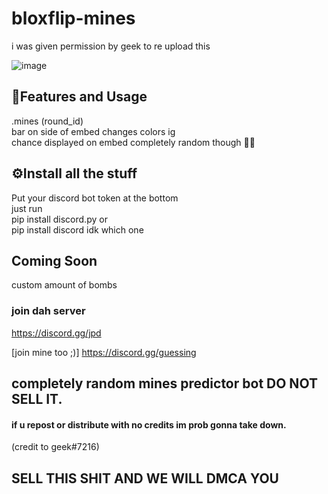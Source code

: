 # bloxflip-mines
i was given permission by geek to re upload this


![image](https://media.discordapp.net/attachments/1012142415961935872/1018222435373432922/IMG_4486.png)

## 📝Features and Usage
.mines (round_id)\
bar on side of embed changes colors ig\
chance displayed on embed completely random though 🤷‍♂️

## ⚙️Install all the stuff
Put your discord bot token at the bottom\
just run\
pip install discord.py   or\
pip install discord   idk which one

## Coming Soon
custom amount of bombs
### join dah server
https://discord.gg/jpd

[join mine too ;)]
https://discord.gg/guessing
## completely random mines predictor bot DO NOT SELL IT.
#### if u repost or distribute with no credits im prob gonna take down.
(credit to geek#7216)


## SELL THIS SHIT AND WE WILL DMCA YOU
